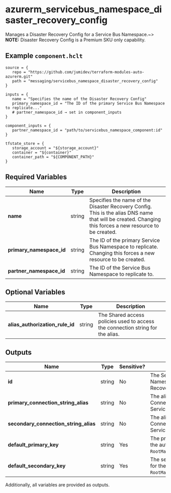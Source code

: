 # azurerm_servicebus_namespace_disaster_recovery_config

Manages a Disaster Recovery Config for a Service Bus Namespace.~> **NOTE:** Disaster Recovery Config is a Premium SKU only capability.

## Example `component.hclt`

```hcl
source = {
   repo = "https://github.com/jumidev/terraform-modules-auto-azurerm.git"   
   path = "messaging/servicebus_namespace_disaster_recovery_config"   
}

inputs = {
   name = "Specifies the name of the Disaster Recovery Config"   
   primary_namespace_id = "The ID of the primary Service Bus Namespace to replicate..."   
   # partner_namespace_id → set in component_inputs
}

component_inputs = {
   partner_namespace_id = "path/to/servicebus_namespace_component:id"   
}

tfstate_store = {
   storage_account = "${storage_account}"   
   container = "${container}"   
   container_path = "${COMPONENT_PATH}"   
}

```

## Required Variables

| Name | Type |  Description |
| ---- | --------- |  ----------- |
| **name** | string |  Specifies the name of the Disaster Recovery Config. This is the alias DNS name that will be created. Changing this forces a new resource to be created. | 
| **primary_namespace_id** | string |  The ID of the primary Service Bus Namespace to replicate. Changing this forces a new resource to be created. | 
| **partner_namespace_id** | string |  The ID of the Service Bus Namespace to replicate to. | 

## Optional Variables

| Name | Type |  Description |
| ---- | --------- |  ----------- |
| **alias_authorization_rule_id** | string |  The Shared access policies used to access the connection string for the alias. | 



## Outputs

| Name | Type | Sensitive? | Description |
| ---- | ---- | --------- | --------- |
| **id** | string | No  | The Service Bus Namespace Disaster Recovery Config ID. | 
| **primary_connection_string_alias** | string | No  | The alias Primary Connection String for the ServiceBus Namespace. | 
| **secondary_connection_string_alias** | string | No  | The alias Secondary Connection String for the ServiceBus Namespace | 
| **default_primary_key** | string | Yes  | The primary access key for the authorization rule `RootManageSharedAccessKey`. | 
| **default_secondary_key** | string | Yes  | The secondary access key for the authorization rule `RootManageSharedAccessKey`. | 

Additionally, all variables are provided as outputs.
